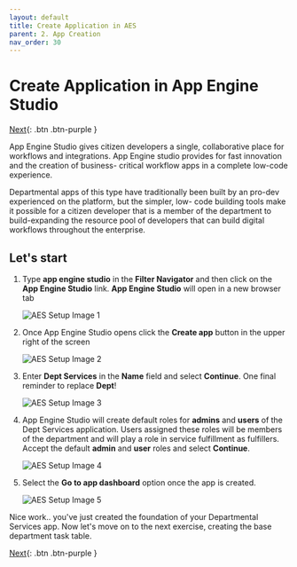 ```yaml
---
layout: default
title: Create Application in AES
parent: 2. App Creation
nav_order: 30
---
```


# Create Application in App Engine Studio

[Next][NEXT]{: .btn .btn-purple }

App Engine Studio gives citizen developers a single, collaborative place for workflows and integrations. App Engine studio provides for fast innovation and the creation of business- critical workflow apps in a complete low-code experience.

Departmental apps of this type have traditionally been built by an pro-dev experienced on the platform, but the simpler, low- code building tools make it possible for a citizen developer that is a member of the department to build-expanding the resource pool of developers that can build digital workflows throughout the enterprise.

## Let's start

1. Type **app engine studio** in the **Filter Navigator** and then click on the **App Engine Studio** link. **App Engine Studio** will open in a new browser tab

    ![AES Setup Image 1](../images/aes_1.png)

2. Once App Engine Studio opens click the **Create app** button in the upper right of the screen

    ![AES Setup Image 2](../images/aes_2.png)

3. Enter **Dept Services** in the **Name** field and select **Continue**. One final reminder to replace **Dept**!

    ![AES Setup Image 3](../images/aes_3.png)

4. App Engine Studio will create default roles for **admins** and **users** of the Dept Services application. Users assigned these roles will be members of the department and will play a role in service fulfillment as fulfillers. Accept the default **admin** and **user** roles and select **Continue**.

    ![AES Setup Image 4](../images/aes_4.png)

5. Select the **Go to app dashboard** option once the app is created.

    ![AES Setup Image 5](../images/aes_5.png)

Nice work.. you've just created the foundation of your Departmental Services app. Now let's move on to the next exercise, creating the base department task table.

[Next][NEXT]{: .btn .btn-purple }

[NEXT]: ../../exercise_3_data_model/30_app_data_model